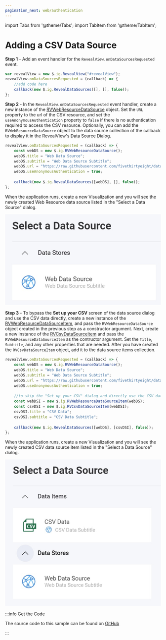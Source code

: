 ```yaml
---
pagination_next: web/authentication
---
```


import Tabs from '@theme/Tabs';
import TabItem from '@theme/TabItem';

# Adding a CSV Data Source

**Step 1** - Add an event handler for the `RevealView.onDataSourcesRequested` event.

```js
var revealView = new $.ig.RevealView("#revealView");
revealView.onDataSourcesRequested = (callback) => {
    //add code here
    callback(new $.ig.RevealDataSources([], [], false));
};
```

**Step 2** - In the `RevealView.onDataSourcesRequested` event handler, create a new instance of the [RVWebResourceDataSource](https://help.revealbi.io/api/javascript/latest/classes/rvwebresourcedatasource.html) object. Set the `URL` property to the url of the CSV resource, and set the `useAnonymousAuthentication` property to `false` if there is no authentication required to access the CSV resource. Optionally, you can add the `RVWebResourceDataSource` object to the data source collection of the callback to display it in the RevealView's Data Source Dialog.

```js
revealView.onDataSourcesRequested = (callback) => {
    const webDS = new $.ig.RVWebResourceDataSource();
    webDS.title = "Web Data Source";
    webDS.subtitle = "Web Data Source Subtitle";
    webDS.url = "https://raw.githubusercontent.com/fivethirtyeight/data/master/airline-safety/airline-safety.csv";
    webDS.useAnonymousAuthentication = true;

    callback(new $.ig.RevealDataSources([webDS], [], false));
};
```

When the application runs, create a new Visualization and you will see the newly created Web Resource data source listed in the "Select a Data Source" dialog.

![](images/web-resource-data-source.jpg)

**Step 3** - To bypass the **Set up your CSV** screen of the data source dialog and use the CSV data directly, create a new instance of the [RVWebResourceDataSourceItem](https://help.revealbi.io/api/javascript/latest/classes/rvwebresourcedatasourceitem.html), and pass the `RVWebResourceDataSource` object created in the previous step as a constructor argument. Next, create a new instance of the [RVCsvDataSourceItem](https://help.revealbi.io/api/javascript/latest/classes/rvcsvdatasourceitem.html) and pass the `RVWebResourceDataSourceItem` as the contructor argument. Set the `Title`, `Subtitle`, and any other properties that are needed. After you have created the `RVCsvDataSourceItem` object, add it to the data source items collection.

```js
revealView.onDataSourcesRequested = (callback) => {
    const webDS = new $.ig.RVWebResourceDataSource();
    webDS.title = "Web Data Source";
    webDS.subtitle = "Web Data Source Subtitle";
    webDS.url = "https://raw.githubusercontent.com/fivethirtyeight/data/master/airline-safety/airline-safety.csv";
    webDS.useAnonymousAuthentication = true;

    //to skip the "Set up your CSV" dialog and directly use the CSV data
    const webDSI = new $.ig.RVWebResourceDataSourceItem(webDS);            
    const csvDSI = new $.ig.RVCsvDataSourceItem(webDSI);
    csvDSI.title = "CSV Data";
    csvDSI.subtitle = "CSV Data Subtitle";

    callback(new $.ig.RevealDataSources([webDS], [csvDSI], false));
};
```

When the application runs, create a new Visualization and you will see the newly created CSV data source item listed in the "Select a Data Source" dialog.

![](images/csv-data-source-item.jpg)


:::info Get the Code

The source code to this sample can be found on [GitHub](https://github.com/RevealBi/sdk-samples-javascript/tree/main/DataSources/Csv)

:::